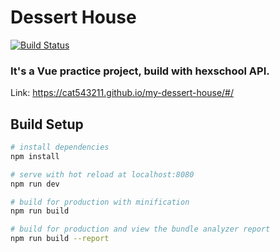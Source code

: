 # Dessert House

[![Build Status](https://travis-ci.org/cat543211/my-dessert-house.svg?branch=master)](https://travis-ci.org/cat543211/my-dessert-house)

### It's a Vue practice project, build with hexschool API.

Link: https://cat543211.github.io/my-dessert-house/#/

## Build Setup

```bash
# install dependencies
npm install

# serve with hot reload at localhost:8080
npm run dev

# build for production with minification
npm run build

# build for production and view the bundle analyzer report
npm run build --report
```
